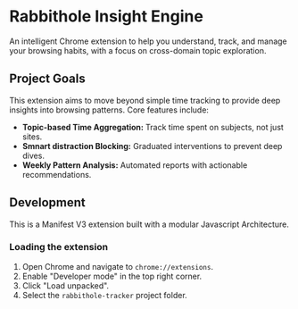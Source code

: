 # Rabbithole Insight Engine

An intelligent Chrome extension to help you understand, track, and manage your browsing habits, with a focus on cross-domain topic exploration.

## Project Goals

This extension aims to move beyond simple time tracking to provide deep insights into browsing patterns. Core features include:
- **Topic-based Time Aggregation:** Track time spent on subjects, not just sites.
- **Smnart distraction Blocking:** Graduated interventions to prevent deep dives.
- **Weekly Pattern Analysis:** Automated reports with actionable recommendations.

## Development

This is a Manifest V3 extension built with a modular Javascript Architecture.

### Loading the extension

1.  Open Chrome and navigate to `chrome://extensions`.
2.  Enable "Developer mode" in the top right corner.
3.  Click "Load unpacked".
4.  Select the `rabbithole-tracker` project folder.